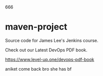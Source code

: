 666
# maven-project
Source code for James Lee's Jenkins course.

Check out our Latest DevOps PDF book.

https://www.level-up.one/devops-pdf-book


aniket come back bro she has bf
